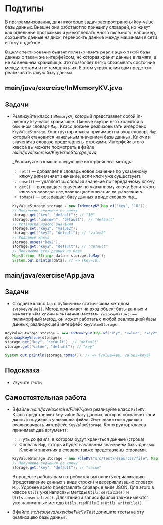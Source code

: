 # Подтипы

В программировании, для некоторых задач распространены key-value базы данных. Внешне они работают по принципу словарей, но живут как отдельные программы и умеют делать много полезного: например, сохранять данные на диск, переносить данные между машинами в сети и тому подобное.

В целях тестирования бывает полезно иметь реализацию такой базы данных с таким же интерфейсом, но которая хранит данные в памяти, а не во внешнем хранилище. Это позволяет легко сбрасывать состояние между тестами и не замедлять их. В этом упражнении вам предстоит реализовать такую базу данных.

## main/java/exercise/InMemoryKV.java

## Задачи

* Реализуйте класс `InMemoryKV`, который представляет собой in-memory key-value хранилище. Данные внутри него хранятся в обычном словаре `Map`. Класс должен реализовывать интерфейс `KeyValueStorage`. Конструктор класса принимает на вход словарь `Map`, который становится начальным значением базы данных. Ключи и значения в словаре представлены строками. Интерфейс этого класса вы можете посмотреть в файле *main/java/exercise/KeyValueStorage.java*.

  _Реализуйте в классе следующие интерфейсные методы:

  * `set()` — добавляет в словарь новое значение по указанному ключу (или меняет значение, если ключ уже существует).
  * `unset()` — удаяляет из словаря значение по переданному ключу
  * `get()` — возвращает значение по указанному ключу. Если такого ключа в словаре нет, возвращает значение по умолчанию.
  * `toMap()` — возвращает базу данных в виде словаря `Map`._

  ```java
  KeyValueStorage storage = new InMemoryKV(Map.of("key", "10"));
  // Получение значения по ключу
  storage.get("key", "default"); // "10"
  storage.get("unknown", "default"); // "default"
  // Установка нового значения
  storage.set("key2", "value2");
  storage.get("key2", "default"); // "value2"
  // Удаление ключа
  storage.unset("key2");
  storage.get("key2", "default"); // "default"
  // Получение всех данных из базы
  Map<String, String> data = storage.toMap();
  System.out.println(data); // => {key=10};
  ```

## main/java/exercise/App.java

## Задачи

* Создайте класс `App` с публичным статическим методом `swapKeyValue()`. Метод принимает на вход объект базы данных и меняет в нём ключи и значения местами. `swapKeyValue()` — полиморфный метод, он может работать с любой реализацией базы данных, реализующей интерфейс `KeyValueStorage`.

```java
KeyValueStorage storage = new InMemoryKV(Map.of("key", "value", "key2", "value2"));
App.swapKeyValue(storage);
storage.get("key", "default"); // "default"
storage.get("value", "default"); // "key"

System.out.println(storage.toMap()); // => {value=key, value2=key2}
```

## Подсказка

* Изучите тесты

## Самостоятельная работа

* В файле *main/java/exercise/FileKV.java* реализуйте класс `FileKV`. Класс представляет key-value базу данных, которая сохраняет свои данные на диске в указанном файле. Этот класс тоже должен реализовывать интерфейс `KeyValueStorage`. Конструктор класса принимает два аргумента:

  * Путь до файла, в котором будут храниться данные (строка)
  * Словарь `Map`, который будет начальным значением базы данных. Ключи и значения в словаре также представлены строками.

  ```java
  KeyValueStorage storage = new FileKV("src/test/resources/file", Map.of("key", "value"));
  // Получение значения по ключу
  storage.get("key", "default"); // "value"
  ```

  В процессе работы вам потребуется выполнить сериализацию (представление данных в виде строки) и десериализацию словаря `Map`. Удобнее всего представлять словарь в виде JSON. Для этого в классе `Utils` уже написаны методы `Utils.serialize()` и `Utils.unserialize()`. Для чтения и записи файлов также имеются уже написанные методы `Utils.readFile()` и `Utils.writeFile()`. 

* В файле  *src/test/java/exerciseFileKVTest* допишите тесты на эту реализацию базы данных.

